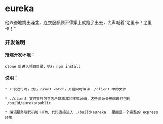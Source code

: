 eureka
======

他兴奋地跳出澡盆，连衣服都顾不得穿上就跑了出去，大声喊着“尤里卡！尤里卡！”


### 开发说明

#### 搭建开发环境：

    clone 后进入项目目录，执行 npm install

#### 说明：

    * 开发进行时，执行 grunt watch，开启实时编译 ./client 中的文件

    * ./client 文件夹只包含客户端脚本和样式源码，这些资源会被编译打包到 ./build/eureka/public

    * 编辑服务端代码和 HTML 代码直接进入 ./build/eureka ，里面是一个完整的 express 环境

